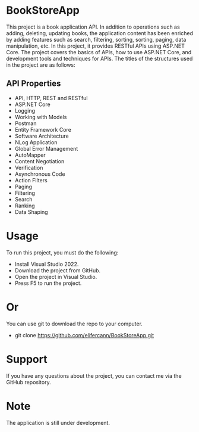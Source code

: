 # BookStoreApp

This project is a book application API. In addition to operations such as adding, deleting, updating books, the application content has been enriched by adding features such as search, filtering, sorting, sorting, paging, data manipulation, etc. In this project, it provides RESTful APIs using ASP.NET Core. The project covers the basics of APIs, how to use ASP.NET Core, and development tools and techniques for APIs. The titles of the structures used in the project are as follows: 

## API Properties

* API, HTTP, REST and RESTful
* ASP.NET Core
* Logging
* Working with Models
* Postman
* Entity Framework Core
* Software Architecture
* NLog Application
* Global Error Management
* AutoMapper
* Content Negotiation
* Verification
* Asynchronous Code
* Action Filters
* Paging
* Filtering
* Search
* Ranking
* Data Shaping

# Usage

To run this project, you must do the following:

* Install Visual Studio 2022.
* Download the project from GitHub.
* Open the project in Visual Studio.
* Press F5 to run the project.

# Or 
 You can use git to download the repo to your computer.

* git clone https://github.com/elifercann/BookStoreApp.git

# Support
 If you have any questions about the project, you can contact me via the GitHub repository.

# Note
 The application is still under development.

